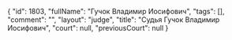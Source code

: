 {
    "id": 1803,
    "fullName": "Гучок Владимир Иосифович",
    "tags": [],
    "comment": "",
    "layout": "judge",
    "title": "Судья Гучок Владимир Иосифович",
    "court": null,
    "previousCourt": null
}